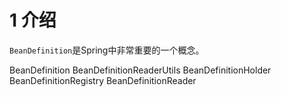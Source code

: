 # 1 介绍
`BeanDefinition`是Spring中非常重要的一个概念。

BeanDefinition
BeanDefinitionReaderUtils
BeanDefinitionHolder
BeanDefinitionRegistry
BeanDefinitionReader